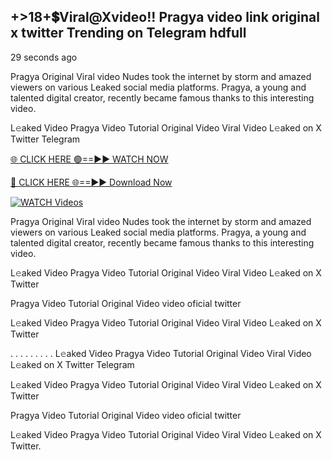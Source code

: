 ## +>18+💲Viral@Xvideo!! Pragya video link original x twitter Trending on Telegram hdfull

29 seconds ago

Pragya Original Viral video Nudes took the internet by storm and amazed viewers on various Leaked social media platforms. Pragya, a young and talented digital creator, recently became famous thanks to this interesting video.

L𝚎aked Video Pragya Video Tutorial Original Video Viral Video L𝚎aked on X Twitter Telegram

[🌐 CLICK HERE 🟢==►► WATCH NOW](https://shorturl.at/XvvZf)

[🔴 CLICK HERE 🌐==►► Download Now](https://shorturl.at/XvvZf)

[![WATCH Videos](https://i.imgur.com/dJHk4Zq.gif)](https://shorturl.at/XvvZf)

Pragya Original Viral video Nudes took the internet by storm and amazed viewers on various Leaked social media platforms. Pragya, a young and talented digital creator, recently became famous thanks to this interesting video.

L𝚎aked Video Pragya Video Tutorial Original Video Viral Video L𝚎aked on X Twitter

Pragya Video Tutorial Original Video video oficial twitter

L𝚎aked Video Pragya Video Tutorial Original Video Viral Video L𝚎aked on X Twitter

. . . . . . . . . L𝚎aked Video Pragya Video Tutorial Original Video Viral Video L𝚎aked on X Twitter Telegram

L𝚎aked Video Pragya Video Tutorial Original Video Viral Video L𝚎aked on X Twitter

Pragya Video Tutorial Original Video video oficial twitter

L𝚎aked Video Pragya Video Tutorial Original Video Viral Video L𝚎aked on X Twitter.